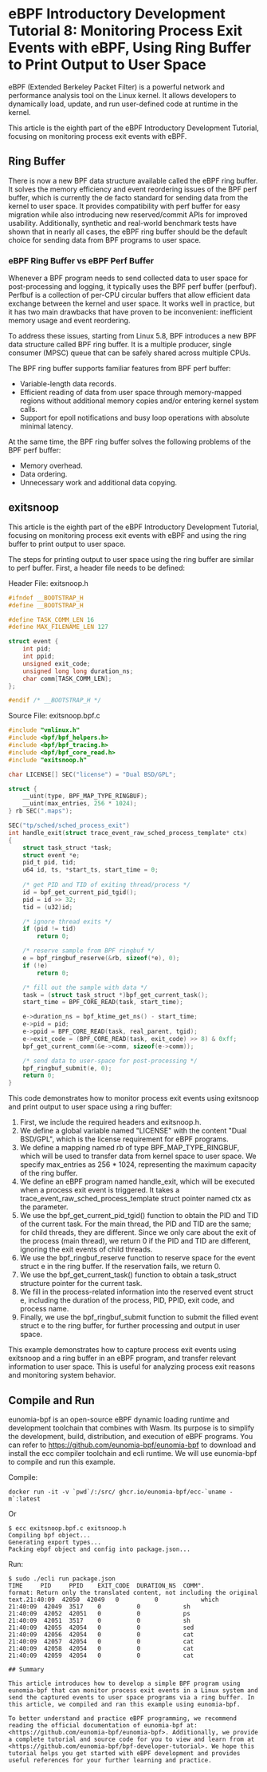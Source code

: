 # eBPF Introductory Development Tutorial 8: Monitoring Process Exit Events with eBPF, Using Ring Buffer to Print Output to User Space

eBPF (Extended Berkeley Packet Filter) is a powerful network and performance analysis tool on the Linux kernel. It allows developers to dynamically load, update, and run user-defined code at runtime in the kernel.

This article is the eighth part of the eBPF Introductory Development Tutorial, focusing on monitoring process exit events with eBPF.

## Ring Buffer

There is now a new BPF data structure available called the eBPF ring buffer. It solves the memory efficiency and event reordering issues of the BPF perf buffer, which is currently the de facto standard for sending data from the kernel to user space. It provides compatibility with perf buffer for easy migration while also introducing new reserved/commit APIs for improved usability. Additionally, synthetic and real-world benchmark tests have shown that in nearly all cases, the eBPF ring buffer should be the default choice for sending data from BPF programs to user space.

### eBPF Ring Buffer vs eBPF Perf Buffer

Whenever a BPF program needs to send collected data to user space for post-processing and logging, it typically uses the BPF perf buffer (perfbuf). Perfbuf is a collection of per-CPU circular buffers that allow efficient data exchange between the kernel and user space. It works well in practice, but it has two main drawbacks that have proven to be inconvenient: inefficient memory usage and event reordering.

To address these issues, starting from Linux 5.8, BPF introduces a new BPF data structure called BPF ring buffer. It is a multiple producer, single consumer (MPSC) queue that can be safely shared across multiple CPUs.

The BPF ring buffer supports familiar features from BPF perf buffer:

- Variable-length data records.
- Efficient reading of data from user space through memory-mapped regions without additional memory copies and/or entering kernel system calls.
- Support for epoll notifications and busy loop operations with absolute minimal latency.

At the same time, the BPF ring buffer solves the following problems of the BPF perf buffer:

- Memory overhead.
- Data ordering.
- Unnecessary work and additional data copying.

## exitsnoop

This article is the eighth part of the eBPF Introductory Development Tutorial, focusing on monitoring process exit events with eBPF and using the ring buffer to print output to user space.

The steps for printing output to user space using the ring buffer are similar to perf buffer. First, a header file needs to be defined:

Header File: exitsnoop.h

```c
#ifndef __BOOTSTRAP_H
#define __BOOTSTRAP_H

#define TASK_COMM_LEN 16
#define MAX_FILENAME_LEN 127

struct event {
    int pid;
    int ppid;
    unsigned exit_code;
    unsigned long long duration_ns;
    char comm[TASK_COMM_LEN];
};

#endif /* __BOOTSTRAP_H */
```

Source File: exitsnoop.bpf.c

```c
#include "vmlinux.h"
#include <bpf/bpf_helpers.h>
#include <bpf/bpf_tracing.h>
#include <bpf/bpf_core_read.h>
#include "exitsnoop.h"

char LICENSE[] SEC("license") = "Dual BSD/GPL";

struct {
    __uint(type, BPF_MAP_TYPE_RINGBUF);
    __uint(max_entries, 256 * 1024);
} rb SEC(".maps");

SEC("tp/sched/sched_process_exit")
int handle_exit(struct trace_event_raw_sched_process_template* ctx)
{
    struct task_struct *task;
    struct event *e;
    pid_t pid, tid;
    u64 id, ts, *start_ts, start_time = 0;
    
    /* get PID and TID of exiting thread/process */
    id = bpf_get_current_pid_tgid();
    pid = id >> 32;
    tid = (u32)id;

    /* ignore thread exits */
    if (pid != tid)
        return 0;

    /* reserve sample from BPF ringbuf */
    e = bpf_ringbuf_reserve(&rb, sizeof(*e), 0);
    if (!e)
        return 0;

    /* fill out the sample with data */
    task = (struct task_struct *)bpf_get_current_task();
    start_time = BPF_CORE_READ(task, start_time);

    e->duration_ns = bpf_ktime_get_ns() - start_time;
    e->pid = pid;
    e->ppid = BPF_CORE_READ(task, real_parent, tgid);
    e->exit_code = (BPF_CORE_READ(task, exit_code) >> 8) & 0xff;
    bpf_get_current_comm(&e->comm, sizeof(e->comm));

    /* send data to user-space for post-processing */
    bpf_ringbuf_submit(e, 0);
    return 0;
}
```

This code demonstrates how to monitor process exit events using exitsnoop and print output to user space using a ring buffer:

1. First, we include the required headers and exitsnoop.h.
2. We define a global variable named "LICENSE" with the content "Dual BSD/GPL", which is the license requirement for eBPF programs.
3. We define a mapping named rb of type BPF_MAP_TYPE_RINGBUF, which will be used to transfer data from kernel space to user space. We specify max_entries as 256 * 1024, representing the maximum capacity of the ring buffer.
4. We define an eBPF program named handle_exit, which will be executed when a process exit event is triggered. It takes a trace_event_raw_sched_process_template struct pointer named ctx as the parameter.
5. We use the bpf_get_current_pid_tgid() function to obtain the PID and TID of the current task. For the main thread, the PID and TID are the same; for child threads, they are different. Since we only care about the exit of the process (main thread), we return 0 if the PID and TID are different, ignoring the exit events of child threads.
6. We use the bpf_ringbuf_reserve function to reserve space for the event struct e in the ring buffer. If the reservation fails, we return 0.
7. We use the bpf_get_current_task() function to obtain a task_struct structure pointer for the current task.
8. We fill in the process-related information into the reserved event struct e, including the duration of the process, PID, PPID, exit code, and process name.
9. Finally, we use the bpf_ringbuf_submit function to submit the filled event struct e to the ring buffer, for further processing and output in user space.

This example demonstrates how to capture process exit events using exitsnoop and a ring buffer in an eBPF program, and transfer relevant information to user space. This is useful for analyzing process exit reasons and monitoring system behavior.

## Compile and Run

eunomia-bpf is an open-source eBPF dynamic loading runtime and development toolchain that combines with Wasm. Its purpose is to simplify the development, build, distribution, and execution of eBPF programs. You can refer to <https://github.com/eunomia-bpf/eunomia-bpf> to download and install the ecc compiler toolchain and ecli runtime. We will use eunomia-bpf to compile and run this example.

Compile:

```shell
docker run -it -v `pwd`/:/src/ ghcr.io/eunomia-bpf/ecc-`uname -m`:latest
```

Or

```console
$ ecc exitsnoop.bpf.c exitsnoop.h
Compiling bpf object...
Generating export types...
Packing ebpf object and config into package.json...
```

Run:

```console
$ sudo ./ecli run package.json 
TIME     PID     PPID    EXIT_CODE  DURATION_NS  COMM".
format: Return only the translated content, not including the original text.21:40:09  42050  42049   0          0            which
21:40:09  42049  3517    0          0            sh
21:40:09  42052  42051   0          0            ps
21:40:09  42051  3517    0          0            sh
21:40:09  42055  42054   0          0            sed
21:40:09  42056  42054   0          0            cat
21:40:09  42057  42054   0          0            cat
21:40:09  42058  42054   0          0            cat
21:40:09  42059  42054   0          0            cat

## Summary

This article introduces how to develop a simple BPF program using eunomia-bpf that can monitor process exit events in a Linux system and send the captured events to user space programs via a ring buffer. In this article, we compiled and ran this example using eunomia-bpf.

To better understand and practice eBPF programming, we recommend reading the official documentation of eunomia-bpf at: <https://github.com/eunomia-bpf/eunomia-bpf>. Additionally, we provide a complete tutorial and source code for you to view and learn from at <https://github.com/eunomia-bpf/bpf-developer-tutorial>. We hope this tutorial helps you get started with eBPF development and provides useful references for your further learning and practice.
